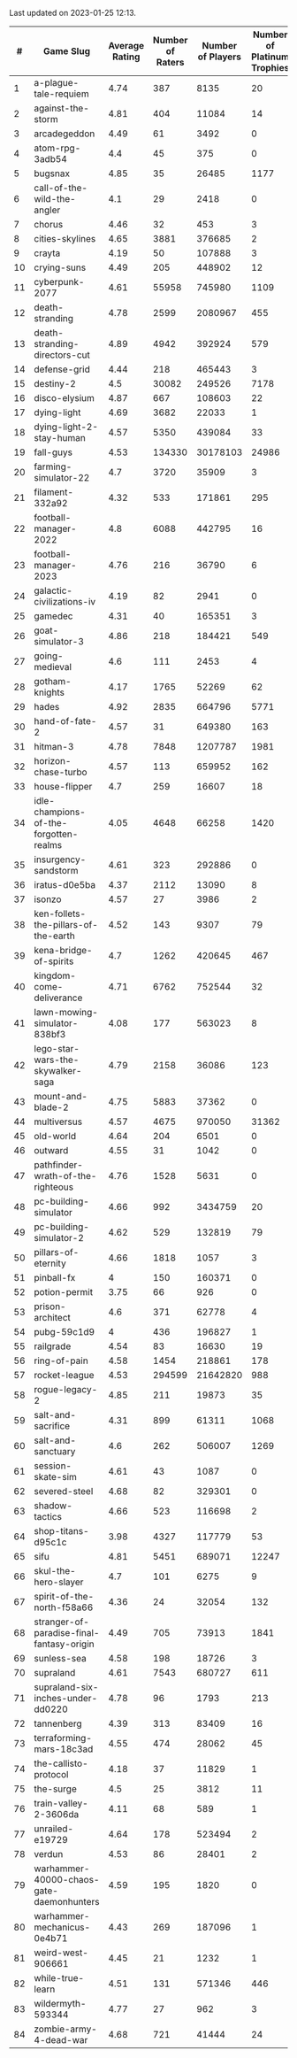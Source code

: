 Last updated on 2023-01-25 12:13.


|#|Game Slug|Average Rating|Number of Raters|Number of Players|Number of Platinum Trophies|Max Rarity (%)|
|---|---|---|---|---|---|---|
|1|a-plague-tale-requiem|4.74|387|8135|20|92|
|2|against-the-storm|4.81|404|11084|14|37|
|3|arcadegeddon|4.49|61|3492|0|90|
|4|atom-rpg-3adb54|4.4|45|375|0|98|
|5|bugsnax|4.85|35|26485|1177|97|
|6|call-of-the-wild-the-angler|4.1|29|2418|0|64|
|7|chorus|4.46|32|453|3|87|
|8|cities-skylines|4.65|3881|376685|2|71|
|9|crayta|4.19|50|107888|3|23|
|10|crying-suns|4.49|205|448902|12|66|
|11|cyberpunk-2077|4.61|55958|745980|1109|65|
|12|death-stranding|4.78|2599|2080967|455|91|
|13|death-stranding-directors-cut|4.89|4942|392924|579|91|
|14|defense-grid|4.44|218|465443|3|80|
|15|destiny-2|4.5|30082|249526|7178|94|
|16|disco-elysium|4.87|667|108603|22|28|
|17|dying-light|4.69|3682|22033|1|95|
|18|dying-light-2-stay-human|4.57|5350|439084|33|7|
|19|fall-guys|4.53|134330|30178103|24986|1|
|20|farming-simulator-22|4.7|3720|35909|3|77|
|21|filament-332a92|4.32|533|171861|295|93|
|22|football-manager-2022|4.8|6088|442795|16|49|
|23|football-manager-2023|4.76|216|36790|6|79|
|24|galactic-civilizations-iv|4.19|82|2941|0|79|
|25|gamedec|4.31|40|165351|3|27|
|26|goat-simulator-3|4.86|218|184421|549|92|
|27|going-medieval|4.6|111|2453|4|68|
|28|gotham-knights|4.17|1765|52269|62|26|
|29|hades|4.92|2835|664796|5771|89|
|30|hand-of-fate-2|4.57|31|649380|163|72|
|31|hitman-3|4.78|7848|1207787|1981|47|
|32|horizon-chase-turbo|4.57|113|659952|162|88|
|33|house-flipper|4.7|259|16607|18|94|
|34|idle-champions-of-the-forgotten-realms|4.05|4648|66258|1420|0.2|
|35|insurgency-sandstorm|4.61|323|292886|0|5|
|36|iratus-d0e5ba|4.37|2112|13090|8|85|
|37|isonzo|4.57|27|3986|2|57|
|38|ken-follets-the-pillars-of-the-earth|4.52|143|9307|79|44|
|39|kena-bridge-of-spirits|4.7|1262|420645|467|94|
|40|kingdom-come-deliverance|4.71|6762|752544|32|30|
|41|lawn-mowing-simulator-838bf3|4.08|177|563023|8|85|
|42|lego-star-wars-the-skywalker-saga|4.79|2158|36086|123|97|
|43|mount-and-blade-2|4.75|5883|37362|0|26|
|44|multiversus|4.57|4675|970050|31362|75|
|45|old-world|4.64|204|6501|0|82|
|46|outward|4.55|31|1042|0|72|
|47|pathfinder-wrath-of-the-righteous|4.76|1528|5631|0|51|
|48|pc-building-simulator|4.66|992|3434759|20|48|
|49|pc-building-simulator-2|4.62|529|132819|79|75|
|50|pillars-of-eternity|4.66|1818|1057|3|81|
|51|pinball-fx|4|150|160371|0|85|
|52|potion-permit|3.75|66|926|0|98|
|53|prison-architect|4.6|371|62778|4|29|
|54|pubg-59c1d9|4|436|196827|1|73|
|55|railgrade|4.54|83|16630|19|98|
|56|ring-of-pain|4.58|1454|218861|178|96|
|57|rocket-league|4.53|294599|21642820|988|78|
|58|rogue-legacy-2|4.85|211|19873|35|4|
|59|salt-and-sacrifice|4.31|899|61311|1068|91|
|60|salt-and-sanctuary|4.6|262|506007|1269|83|
|61|session-skate-sim|4.61|43|1087|0|27|
|62|severed-steel|4.68|82|329301|0|16|
|63|shadow-tactics|4.66|523|116698|2|4|
|64|shop-titans-d95c1c|3.98|4327|117779|53|97|
|65|sifu|4.81|5451|689071|12247|97|
|66|skul-the-hero-slayer|4.7|101|6275|9|95|
|67|spirit-of-the-north-f58a66|4.36|24|32054|132|65|
|68|stranger-of-paradise-final-fantasy-origin|4.49|705|73913|1841|98|
|69|sunless-sea|4.58|198|18726|3|36|
|70|supraland|4.61|7543|680727|611|99|
|71|supraland-six-inches-under-dd0220|4.78|96|1793|213|99|
|72|tannenberg|4.39|313|83409|16|88|
|73|terraforming-mars-18c3ad|4.55|474|28062|45|44|
|74|the-callisto-protocol|4.18|37|11829|1|4|
|75|the-surge|4.5|25|3812|11|94|
|76|train-valley-2-3606da|4.11|68|589|1|88|
|77|unrailed-e19729|4.64|178|523494|2|9|
|78|verdun|4.53|86|28401|2|76|
|79|warhammer-40000-chaos-gate-daemonhunters|4.59|195|1820|0|3|
|80|warhammer-mechanicus-0e4b71|4.43|269|187096|1|25|
|81|weird-west-906661|4.45|21|1232|1|85|
|82|while-true-learn|4.51|131|571346|446|93|
|83|wildermyth-593344|4.77|27|962|3|18|
|84|zombie-army-4-dead-war|4.68|721|41444|24|67|
